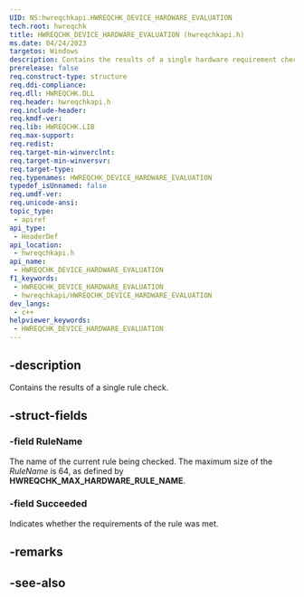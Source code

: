 ```yaml
---
UID: NS:hwreqchkapi.HWREQCHK_DEVICE_HARDWARE_EVALUATION
tech.root: hwreqchk
title: HWREQCHK_DEVICE_HARDWARE_EVALUATION (hwreqchkapi.h)
ms.date: 04/24/2023
targetos: Windows
description: Contains the results of a single hardware requirement check.
prerelease: false
req.construct-type: structure
req.ddi-compliance: 
req.dll: HWREQCHK.DLL
req.header: hwreqchkapi.h
req.include-header: 
req.kmdf-ver: 
req.lib: HWREQCHK.LIB
req.max-support: 
req.redist: 
req.target-min-winverclnt: 
req.target-min-winversvr: 
req.target-type: 
req.typenames: HWREQCHK_DEVICE_HARDWARE_EVALUATION
typedef_isUnnamed: false
req.umdf-ver: 
req.unicode-ansi: 
topic_type:
 - apiref
api_type:
 - HeaderDef
api_location:
 - hwreqchkapi.h
api_name:
 - HWREQCHK_DEVICE_HARDWARE_EVALUATION
f1_keywords:
 - HWREQCHK_DEVICE_HARDWARE_EVALUATION
 - hwreqchkapi/HWREQCHK_DEVICE_HARDWARE_EVALUATION
dev_langs:
 - c++
helpviewer_keywords:
 - HWREQCHK_DEVICE_HARDWARE_EVALUATION
---
```


## -description

Contains the results of a single rule check.

## -struct-fields

### -field RuleName

The name of the current rule being checked. The maximum size of the *RuleName* is 64, as defined by **HWREQCHK_MAX_HARDWARE_RULE_NAME**.

### -field Succeeded

Indicates whether the requirements of the rule was met.

## -remarks

## -see-also
